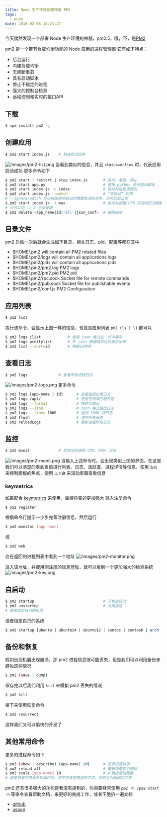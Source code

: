 ```yaml
---
title: Node 生产环境部署神器 PM2
tags:
  - node
date: 2018-02-06 18:21:27
---
```



今天偶然发现一个部署 Node 生产环境的神器，pm2.5，哦，不，是[PM2](http://pm2.keymetrics.io/)
<!-- more --><!-- toc -->
pm2 是一个带有负载均衡功能的 Node 应用的进程管理器
它有如下特点：
- 后台运行
- 内建负载均衡
- 无间断重载
- 具有启动脚本
- 停止不稳定的进程
- 强大的控制台检测
- 远程控制和实时的接口API

## 下载
```bash
$ npm install pm2 -g
```
## 创建应用
```bash
$ pm2 start index.js    # 快速启动应用
```
![/images/pm2-list.png](/images/pm2-list.png)
当看到类似的信息，并且 `status=online` 时，代表应用启动成功
更多命令如下
```bash
$ pm2 start | restart | stop index.js       # 启动、重启、停止
$ pm2 start app.py                          # 使用 python 命令启动脚本
$ pm2 start index.js -n index               # 启动并指定进程名
$ pm2 start index.js --watch                # “热启动” 应用
# --ignore-watch 可以排除再热启动时需要检测的文件，也可以是正则
$ pm2 start index.js -i max                 # 启动并根据 CPU 开启相应进程数
# 也可以用 -i 2 手动设置
$ pm2 delete <app_name|id|'all'|json_conf>  # 删除应用
```
## 目录文件
pm2 启动一次后就会生成如下目录，相关日志、pid、配置等都在其中
- $HOME/.pm2 will contain all PM2 related files
- $HOME/.pm2/logs will contain all applications logs
- $HOME/.pm2/pids will contain all applications pids
- $HOME/.pm2/pm2.log PM2 logs
- $HOME/.pm2/pm2.pid PM2 pid
- $HOME/.pm2/rpc.sock Socket file for remote commands
- $HOME/.pm2/pub.sock Socket file for publishable events
- $HOME/.pm2/conf.js PM2 Configuration

## 应用列表
```bash
$ pm2 list
```
执行该命令，会显示上图一样的信息，也就是应用列表 `pm2 (ls | l)` 都可以
```bash
$ pm2 logs jlist            # 使用 json 格式在一行中展示
$ pm2 logs prettylist       # 将 json 数据格式化后展示出来
$ pm2 list --sort=id        # 根据id排序
```
## 查看日志
```bash
$ pm2 logs              # 查看所有进程日志
```
![/images/pm2-logs.png](/images/pm2-logs.png)
更多命令
```bash
$ pm2 logs [app-name | id]      # 查看指定应用日志
$ pm2 logs /api/                # 使用正则来匹配日志
$ pm2 logs --format             # 格式化输出
$ pm2 logs --json               # json 格式输出日志
$ pm2 logs --lines 1000         # 返回 1000 行日志
$ pm2 flush                     # 清空所有日志
$ pm2 reloadLogs                # 重新加载所有日志
```
## 监控
```bash
$ pm2 monit             # 检测当前进程 CPU、内存、日志
```
![/images/pm2-monit.png](/images/pm2-monit.png)
当输入上述命令时，会出现类似上图的界面，在这里我们可以清楚的看到当前进行列表、日志、活跃度、进程详情等信息，使用 `左右` 来控制面板的焦点，使用 `上下键` 来滚动屏幕查看信息

### keymetrics
如果配合 [keymetrics](http://docs.keymetrics.io/) 来使用，监控将变的更加强大
输入注册命令
```bash
$ pm2 register
```
根据命令行提示一步步完善注册信息，然后运行
```bash
$ pm2 monitor [app-name]
```
或
```bash
$ pm2 web
```
会在返回的进程列表中看到一个地址
![/images/pm2-monitor.png](/images/pm2-monitor.png)

进入该地址，并使用刚注册的信息登陆，就可以看到一个更加强大的检测系统
![/images/pm2-key.png](/images/pm2-key.png)



## 自启动
```bash
$ pm2 startup                               # 开机自启动
$ pm2 unstartup                             # 关闭自启
# 或者指定自己的机型
```
或者指定自己的系统
```bash
$ pm2 startup [ubuntu | ubuntu14 | ubuntu12 | centos | centos6 | arch | oracle | amazon | macos | darwin | freebsd | systemd | systemv | upstart | launchd | rcd | openrc]
```

## 备份和恢复
假如出现机器出现崩溃，那 pm2 进程信息很可能丢失，但是我们可以利用备份来避免这种情况
```bash
$ pm2 (save | dump)
```
保存完以后我们利用 `kill` 来模拟 pm2 丢失的情况
```bash
$ pm2 kill
```
接下来使用恢复命令
```bash
$ pm2 resurrect
```
这样我们又可以愉快的开发了

## 其他常用命令
更多的进程命令如下
```bash
$ pm2 (show | describe) (app-name| id)      # 显示进程详情
$ pm2 reload all                            # 重新加载索引进程
$ pm2 scale [app-name] 10                   # 扩展应用进程数
# 但是如果应用涉及到端口号，则不应该使用这种方式，否则会引起端口冲突
```

pm2 还有很多强大的功能是我没有提到的，你需要经常使用 `pm2 -h /pm2 start -h` 等命令查看帮助文档，来更好的完成工作，或者干脆扒一遍文档

- [github](https://github.com/Unitech/pm2)
- [usage](http://pm2.keymetrics.io/docs/usage/quick-start/#usage)
